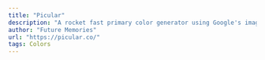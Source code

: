 ```yaml
---
title: "Picular"
description: "A rocket fast primary color generator using Google's image search"
author: "Future Memories"
url: "https://picular.co/"
tags: Colors
---
```

